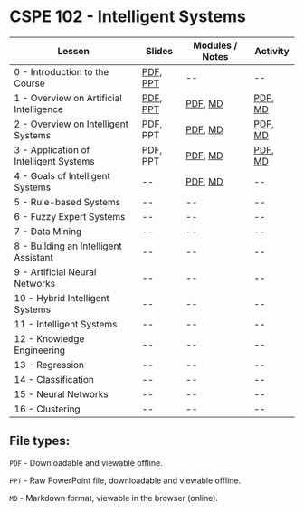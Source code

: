 # CSPE 102 - Intelligent Systems

| Lesson | Slides | Modules / Notes | Activity |
| --- | --- | --- | --- |
| 0 - Introduction to the Course              | [PDF](https://github.com/louisfacun/teaching/raw/master/cspe102/2022/slides/pdf/lecture0.pdf), [PPT](https://github.com/louisfacun/teaching/raw/master/cspe102/2022/slides/pptx/lecture0.pptx) | -- | -- |
| 1 - Overview on Artificial Intelligence | [PDF](https://github.com/louisfacun/teaching/raw/master/cspe102/2022/slides/pdf/lecture1.pdf), [PPT](https://github.com/louisfacun/teaching/raw/master/cspe102/2022/slides/pptx/lecture1.pptx) | [PDF](https://github.com/louisfacun/teaching/raw/master/cspe102/2022/modules/1/lesson1.pdf), [MD](https://github.com/louisfacun/teaching/blob/master/cspe102/2022/modules/1/lesson1.md) | [PDF](https://github.com/louisfacun/teaching/raw/master/cspe102/2022/activities/1/activity1.pdf), [MD](https://github.com/louisfacun/teaching/blob/master/cspe102/2022/activities/1/activity1.md) |
| 2 - Overview on Intelligent Systems     | PDF, PPT | [PDF](https://github.com/louisfacun/teaching/raw/master/cspe102/2022/modules/2/lesson2.pdf), [MD](https://github.com/louisfacun/teaching/blob/master/cspe102/2022/modules/2/lesson2.md) | [PDF](https://github.com/louisfacun/teaching/raw/master/cspe102/2022/activities/2/activity2.pdf), [MD](https://github.com/louisfacun/teaching/blob/master/cspe102/2022/activities/2/activity2.md) |
| 3 - Application of Intelligent Systems     | PDF, PPT | [PDF](https://github.com/louisfacun/teaching/raw/master/cspe102/2022/modules/3/lesson3.pdf), [MD](https://github.com/louisfacun/teaching/blob/master/cspe102/2022/modules/3/lesson3.md) | [PDF](https://github.com/louisfacun/teaching/raw/master/cspe102/2022/activities/3/activity3.pdf), [MD](https://github.com/louisfacun/teaching/blob/master/cspe102/2022/activities/3/activity3.md) |
| 4 - Goals of Intelligent Systems  | -- | [PDF](https://github.com/louisfacun/teaching/raw/master/cspe102/2022/modules/4/lesson4.pdf), [MD](https://github.com/louisfacun/teaching/blob/master/cspe102/2022/modules/4/lesson4.md) | -- |
| 5 - Rule-based Systems | -- | -- | -- |
| 6 - Fuzzy Expert Systems | -- | -- | -- |
| 7 - Data Mining | -- | -- | -- |
| 8 - Building an Intelligent Assistant | -- | -- | -- |
| 9 - Artificial Neural Networks | -- | -- | -- |
| 10 - Hybrid Intelligent Systems | -- | -- | -- |
| 11 - Intelligent Systems | -- | -- | -- |
| 12 - Knowledge Engineering | -- | -- | -- |
| 13 - Regression | -- | -- | -- |
| 14 - Classification | -- | -- | -- |
| 15 - Neural Networks| -- | -- | -- |
| 16 - Clustering | -- | -- | -- |

## File types:
`PDF` - Downloadable and viewable offline.

`PPT` - Raw PowerPoint file, downloadable and viewable offline.

`MD` - Markdown format, viewable in the browser (online).